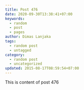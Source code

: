 ```yaml
---
title: Post 476
date: 2020-09-30T13:38:41+07:00
keywords:
  - random
  - post
  - pages
author: Dimas Lanjaka
tags:
  - random post
  - untagged
category:
  - random post
  - uncategorized
updated: 2015-08-17T08:59:54+07:00
---
```

This is content of post 476